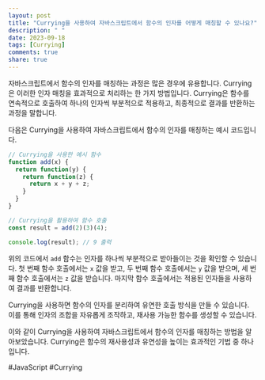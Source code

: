 ```yaml
---
layout: post
title: "Currying을 사용하여 자바스크립트에서 함수의 인자를 어떻게 매칭할 수 있나요?"
description: " "
date: 2023-09-18
tags: [Currying]
comments: true
share: true
---
```


자바스크립트에서 함수의 인자를 매칭하는 과정은 많은 경우에 유용합니다. Currying은 이러한 인자 매칭을 효과적으로 처리하는 한 가지 방법입니다. Currying은 함수를 연속적으로 호출하여 하나의 인자씩 부분적으로 적용하고, 최종적으로 결과를 반환하는 과정을 말합니다.

다음은 Currying을 사용하여 자바스크립트에서 함수의 인자를 매칭하는 예시 코드입니다.

```javascript
// Currying을 사용한 예시 함수
function add(x) {
  return function(y) {
    return function(z) {
      return x + y + z;
    }
  }
}

// Currying을 활용하여 함수 호출
const result = add(2)(3)(4);

console.log(result); // 9 출력
```

위의 코드에서 `add` 함수는 인자를 하나씩 부분적으로 받아들이는 것을 확인할 수 있습니다. 첫 번째 함수 호출에서는 `x` 값을 받고, 두 번째 함수 호출에서는 `y` 값을 받으며, 세 번째 함수 호출에서는 `z` 값을 받습니다. 마지막 함수 호출에서는 적용된 인자들을 사용하여 결과를 반환합니다.

Currying을 사용하면 함수의 인자를 분리하여 유연한 호출 방식을 만들 수 있습니다. 이를 통해 인자의 조합을 자유롭게 조작하고, 재사용 가능한 함수를 생성할 수 있습니다.

이와 같이 Currying을 사용하여 자바스크립트에서 함수의 인자를 매칭하는 방법을 알아보았습니다. Currying은 함수의 재사용성과 유연성을 높이는 효과적인 기법 중 하나입니다.

#JavaScript #Currying
